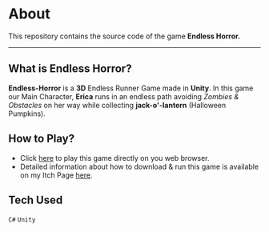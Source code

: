 # About
This repository contains the source code of the game **Endless Horror.**
<br>
*******************
## What is Endless Horror?
**Endless-Horror** is a **3D** Endless Runner Game made in **Unity**. In this game our Main Character, **Erica** runs in an endless path avoiding *Zombies & Obstacles* on her way while collecting **jack-o'-lantern** (Halloween Pumpkins).
## How to Play?
- Click [here](https://play.unity.com/mg/other/endless-horror-webgl) to play this game directly on you web browser.
- Detailed information about how to download & run this game is available on my Itch Page [here](https://greycollar.itch.io/endless-horror).<br>
## Tech Used
`C#` `Unity`
